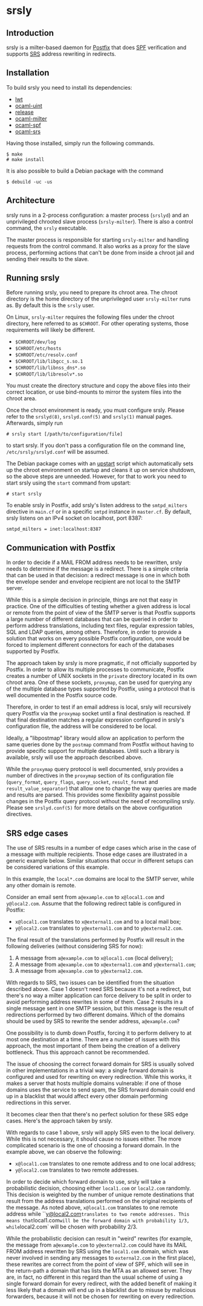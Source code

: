 # srsly

## Introduction

srsly is a milter-based daemon for [Postfix](http://www.postfix.org/) that does
[SPF](http://www.openspf.org/) verification and supports
[SRS](http://www.openspf.org/SRS) address rewriting in redirects.

## Installation

To build srsly you need to install its dependencies:

* [lwt](http://ocsigen.org/lwt/)
* [ocaml-uint](https://github.com/andrenth/ocaml-uint)
* [release](https://github.com/andrenth/release)
* [ocaml-milter](https://github.com/andrenth/ocaml-milter)
* [ocaml-spf](https://github.com/andrenth/ocaml-spf)
* [ocaml-srs](https://github.com/andrenth/ocaml-srs)

Having those installed, simply run the following commands.

    $ make
    # make install

It is also possible to build a Debian package with the command

    $ debuild -uc -us

## Architecture

srsly runs in a 2-process configuration: a master process (`srslyd`) and an
unprivileged chrooted slave process (`srsly-milter`). There is also a control
command, the `srsly` executable.

The master process is responsible for starting `srsly-milter` and handling
requests from the control command. It also works as a proxy for the slave
process, performing actions that can't be done from inside a chroot jail and
sending their results to the slave.

## Running srsly

Before running srsly, you need to prepare its chroot area. The chroot
directory is the home directory of the unprivileged user `srsly-milter` runs as.
By default this is the `srsly` user.

On Linux, `srsly-milter` requires the following files under the chroot
directory, here referred to as `$CHROOT`. For other operating systems, those
requirements will likely be different.

* `$CHROOT/dev/log`
* `$CHROOT/etc/hosts`
* `$CHROOT/etc/resolv.conf`
* `$CHROOT/lib/libgcc_s.so.1`
* `$CHROOT/lib/libnss_dns*.so`
* `$CHROOT/lib/libresolv*.so`

You must create the directory structure and copy the above files into their
correct location, or use bind-mounts to mirror the system files into the
chroot area.

Once the chroot environment is ready, you must configure srsly. Please refer to
the `srslyd(8)`, `srslyd.conf(5)` and `srsly(1)` manual pages. Afterwards,
simply run

    # srsly start [/path/to/configuration/file]

to start srsly. If you don't pass a configuration file on the command line,
`/etc/srsly/srslyd.conf` will be assumed.

The Debian package comes with an [upstart](http://upstart.ubuntu.com/) script
which automatically sets up the chroot environment on startup and cleans it up
on service shutdown, so the above steps are unneeded. However, for that to
work you need to start srsly using the `start` command from upstart:

    # start srsly

To enable srsly in Postfix, add srsly's listen address to the `smtpd_milters`
directive in `main.cf` or in a specific `smtpd` instance in `master.cf`. By
default, srsly listens on an IPv4 socket on localhost, port 8387:

    smtpd_milters = inet:localhost:8387

## Communication with Postfix

In order to decide if a MAIL FROM address needs to be rewritten, srsly needs
to determine if the message is a redirect. There is a simple criteria that can
be used in that decision: a redirect message is one in which both the envelope
sender and envelope recipient are not local to the SMTP server.

While this is a simple decision in principle, things are not that easy in
practice. One of the difficulties of testing whether a given address is local
or remote from the point of view of the SMTP server is that Postfix supports a
large number of different databases that can be queried in order to perform
address translations, including text files, regular expression tables, SQL and
LDAP queries, among others. Therefore, in order to provide a solution that
works on every possible Postfix configuration, one would be forced to implement
different connectors for each of the databases supported by Postfix.

The approach taken by srsly is more pragmatic, if not officially supported by
Postfix. In order to allow its multiple processes to communicate, Postfix
creates a number of UNIX sockets in the `private` directory located in its own
chroot area. One of these sockets, `proxymap`, can be used for querying any
of the multiple database types supported by Postfix, using a protocol that is
well documented in the Postfix source code.

Therefore, in order to test if an email address is local, srsly will
recursively query Postfix via the `proxymap` socket until a final destination
is reached. If that final destination matches a regular expression configured
in srsly's configuration file, the address will be considered to be local.

Ideally, a "libpostmap" library would allow an application to perform the same
queries done by the `postmap` command from Postfix without having to provide
specific support for multiple databases. Until such a library is available,
srsly will use the approach described above.

While the `proxymap` query protocol is well documented, srsly provides a number
of directives in the `proxymap` section of its configuration file
(`query_format`, `query_flags`, `query_socket`, `result_format` and
`result_value_separator`) that allow one to change the way queries are made
and results are parsed. This provides some flexibility against possible
changes in the Postfix query protocol without the need of recompiling srsly.
Please see `srslyd.conf(5)` for more details on the above configuration
directives.

## SRS edge cases

The use of SRS results in a number of edge cases which arise in the case of
a message with multiple recipients. Those edge cases are illustrated in a
generic example below. Similar situations that occur in different setups
can be considered variations of this example.

In this example, the `local*.com` domains are local to the SMTP server, while
any other domain is remote.

Consider an email sent from `a@example.com` to `x@local1.com` and
`y@local2.com`. Assume that the following redirect table is configured in
Postfix:

* `x@local1.com` translates to `x@external1.com` and to a local mail box;
* `y@local2.com` translates to `y@external1.com` and to `y@external2.com`.

The final result of the translations performed by Postfix will result in the
following deliveries (without considering SRS for now):

1. A message from `a@example.com` to `x@local1.com` (local delivery);
2. A message from `a@example.com` to `x@external1.com` and `y@external1.com`;
3. A message from `a@example.com` to `y@external2.com`.

With regards to SRS, two issues can be identified from the situation described
above. Case 1 doesn't need SRS because it's not a redirect, but there's no
way a milter application can force delivery to be split in order to avoid
performing address rewrites in some of them. Case 2 results in a single
message sent in one SMTP session, but this message is the result of
redirections performed by two different domains. Which of the domains should
be used by SRS to rewrite the sender address, `a@example.com`?

One possibility is to dumb down Postfix, forcing it to perform delivery to at
most one destination at a time. There are a number of issues with this approach,
the most important of them being the creation of a delivery bottleneck. Thus
this approach cannot be recommended.

The issue of choosing the correct forward domain for SRS is usually solved in
other implementations in a trivial way: a single forward domain is configured
and used for rewriting on every redirection. While this works, it makes a
server that hosts multiple domains vulnerable: if one of those domains uses the
service to send spam, the SRS forward domain could end up in a blacklist that
would affect every other domain performing redirections in this server.

It becomes clear then that there's no perfect solution for these SRS edge
cases. Here's the approach taken by srsly.

With regards to case 1 above, srsly will apply SRS even to the local delivery.
While this is not necessary, it should cause no issues either. The more
complicated scenario is the one of choosing a forward domain. In the example
above, we can observe the following:

* `x@local1.com` translates to one remote address and to one local address;
* `y@local2.com` translates to two remote addresses.

In order to decide which forward domain to use, srsly will take a probabilistic
decision, choosing either `local1.com` or `local2.com` randomly. This decision
is weighted by the number of unique remote destinations that result from the
address translations performed on the original recipients of the message.
As noted above, `x@local1.com` translates to one remote address while
``y@local2.com` translates to two remote addresses. This means that `local1.com`
will be the forward domain with probability 1/3, while `local2.com` will be
chosen with probability 2/3.

While the probabilistic decision can result in "weird" rewrites (for example,
the message from `a@example.com` to `y@external2.com` could have its MAIL FROM
address rewritten by SRS using the `local1.com` domain, which was never
involved in sending any messages to `external2.com` in the first place),
these rewrites are correct from the point of view of SPF, which will see in
the return-path a domain that has lists the MTA as an allowed server. They are,
in fact, no different in this regard than the usual scheme of using a single
forward domain for every redirect, with the added benefit of making it less
likely that a domain will end up in a blacklist due to misuse by malicious
forwarders, because it will not be chosen for rewriting on every redirection.

